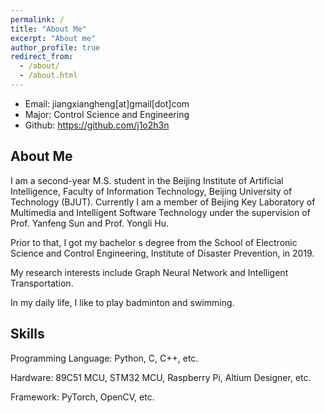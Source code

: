 ```yaml
---
permalink: /
title: "About Me"
excerpt: "About me"
author_profile: true
redirect_from: 
  - /about/
  - /about.html
---
```


- Email: jiangxiangheng\[at]gmail\[dot]com
- Major: Control Science and Engineering
- Github: https://github.com/j1o2h3n



## About Me

I am a second-year M.S. student in the Beijing Institute of Artificial Intelligence, Faculty of Information Technology, Beijing University of Technology (BJUT). Currently I am a member of Beijing Key Laboratory of Multimedia and Intelligent Software Technology under the supervision of Prof. Yanfeng Sun and Prof. Yongli Hu.

Prior to that, I got my bachelor s degree from the School of Electronic Science and Control Engineering, Institute of Disaster Prevention, in 2019.

My research interests include Graph Neural Network and Intelligent Transportation.

In my daily life, I like to play badminton and swimming.


## Skills

Programming Language: Python, C, C++, etc.

Hardware: 89C51 MCU, STM32 MCU, Raspberry Pi, Altium Designer, etc.

Framework: PyTorch, OpenCV, etc.
